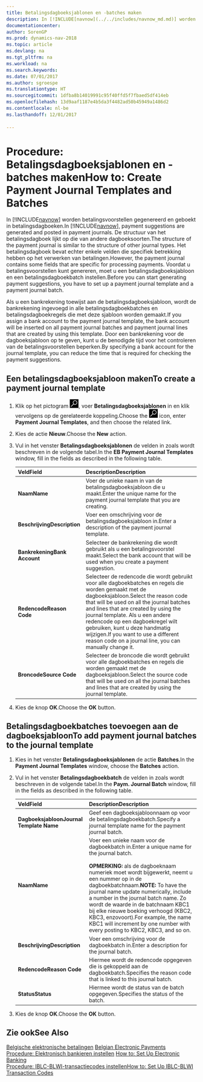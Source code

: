 ```yaml
---
title: Betalingsdagboeksjablonen en -batches maken
description: In [!INCLUDE[navnow](../../includes/navnow_md.md)] worden betalingsvoorstellen gegenereerd en geboekt in betalingsdagboeken. De structuur van het betalingsdagboek lijkt op die van andere dagboeksoorten.
documentationcenter: 
author: SorenGP
ms.prod: dynamics-nav-2018
ms.topic: article
ms.devlang: na
ms.tgt_pltfrm: na
ms.workload: na
ms.search.keywords: 
ms.date: 07/01/2017
ms.author: sgroespe
ms.translationtype: HT
ms.sourcegitcommit: 1dfba8b14019991c95f40ffd5f7fbaed5df414eb
ms.openlocfilehash: 13d9aaf1187e4b5da3f4482ad50b45949a1486d2
ms.contentlocale: nl-be
ms.lasthandoff: 12/01/2017

---
```

# <a name="how-to-create-payment-journal-templates-and-batches"></a><span data-ttu-id="30c10-104">Procedure: Betalingsdagboeksjablonen en -batches maken</span><span class="sxs-lookup"><span data-stu-id="30c10-104">How to: Create Payment Journal Templates and Batches</span></span>
<span data-ttu-id="30c10-105">In [!INCLUDE[navnow](../../includes/navnow_md.md)] worden betalingsvoorstellen gegenereerd en geboekt in betalingsdagboeken.</span><span class="sxs-lookup"><span data-stu-id="30c10-105">In [!INCLUDE[navnow](../../includes/navnow_md.md)], payment suggestions are generated and posted in payment journals.</span></span> <span data-ttu-id="30c10-106">De structuur van het betalingsdagboek lijkt op die van andere dagboeksoorten.</span><span class="sxs-lookup"><span data-stu-id="30c10-106">The structure of the payment journal is similar to the structure of other journal types.</span></span> <span data-ttu-id="30c10-107">Het betalingsdagboek bevat echter enkele velden die specifiek betrekking hebben op het verwerken van betalingen.</span><span class="sxs-lookup"><span data-stu-id="30c10-107">However, the payment journal contains some fields that are specific for processing payments.</span></span> <span data-ttu-id="30c10-108">Voordat u betalingsvoorstellen kunt genereren, moet u een betalingsdagboeksjabloon en een betalingsdagboekbatch instellen.</span><span class="sxs-lookup"><span data-stu-id="30c10-108">Before you can start generating payment suggestions, you have to set up a payment journal template and a payment journal batch.</span></span>  

<span data-ttu-id="30c10-109">Als u een bankrekening toewijst aan de betalingsdagboeksjabloon, wordt de bankrekening ingevoegd in alle betalingsdagboekbatches en betalingsdagboekregels die met deze sjabloon worden gemaakt.</span><span class="sxs-lookup"><span data-stu-id="30c10-109">If you assign a bank account to the payment journal template, the bank account will be inserted on all payment journal batches and payment journal lines that are created by using this template.</span></span> <span data-ttu-id="30c10-110">Door een bankrekening voor de dagboeksjabloon op te geven, kunt u de benodigde tijd voor het controleren van de betalingsvoorstellen beperken.</span><span class="sxs-lookup"><span data-stu-id="30c10-110">By specifying a bank account for the journal template, you can reduce the time that is required for checking the payment suggestions.</span></span>  

## <a name="to-create-a-payment-journal-template"></a><span data-ttu-id="30c10-111">Een betalingsdagboeksjabloon maken</span><span class="sxs-lookup"><span data-stu-id="30c10-111">To create a payment journal template</span></span>  

1.  <span data-ttu-id="30c10-112">Klik op het pictogram ![Zoeken naar pagina of rapport](../../media/ui-search/search_small.png "pictogram Zoeken naar pagina of rapport"), voer **Betalingsdagboeksjablonen** in en klik vervolgens op de gerelateerde koppeling.</span><span class="sxs-lookup"><span data-stu-id="30c10-112">Choose the ![Search for Page or Report](../../media/ui-search/search_small.png "Search for Page or Report icon") icon, enter **Payment Journal Templates**, and then choose the related link.</span></span>  
2.  <span data-ttu-id="30c10-113">Kies de actie **Nieuw**.</span><span class="sxs-lookup"><span data-stu-id="30c10-113">Choose the **New** action.</span></span>  
3.  <span data-ttu-id="30c10-114">Vul in het venster **Betalingsdagboeksjablonen** de velden in zoals wordt beschreven in de volgende tabel.</span><span class="sxs-lookup"><span data-stu-id="30c10-114">In the **EB Payment Journal Templates** window, fill in the fields as described in the following table.</span></span>  

    |<span data-ttu-id="30c10-115">Veld</span><span class="sxs-lookup"><span data-stu-id="30c10-115">Field</span></span>|<span data-ttu-id="30c10-116">Description</span><span class="sxs-lookup"><span data-stu-id="30c10-116">Description</span></span>|  
    |---------------------------------|---------------------------------------|  
    |<span data-ttu-id="30c10-117">**Naam**</span><span class="sxs-lookup"><span data-stu-id="30c10-117">**Name**</span></span>|<span data-ttu-id="30c10-118">Voer de unieke naam in van de betalingsdagboeksjabloon die u maakt.</span><span class="sxs-lookup"><span data-stu-id="30c10-118">Enter the unique name for the payment journal template that you are creating.</span></span>|  
    |<span data-ttu-id="30c10-119">**Beschrijving**</span><span class="sxs-lookup"><span data-stu-id="30c10-119">**Description**</span></span>|<span data-ttu-id="30c10-120">Voer een omschrijving voor de betalingsdagboeksjabloon in.</span><span class="sxs-lookup"><span data-stu-id="30c10-120">Enter a description of the payment journal template.</span></span>|  
    |<span data-ttu-id="30c10-121">**Bankrekening**</span><span class="sxs-lookup"><span data-stu-id="30c10-121">**Bank Account**</span></span>|<span data-ttu-id="30c10-122">Selecteer de bankrekening die wordt gebruikt als u een betalingsvoorstel maakt.</span><span class="sxs-lookup"><span data-stu-id="30c10-122">Select the bank account that will be used when you create a payment suggestion.</span></span>|  
    |<span data-ttu-id="30c10-123">**Redencode**</span><span class="sxs-lookup"><span data-stu-id="30c10-123">**Reason Code**</span></span>|<span data-ttu-id="30c10-124">Selecteer de redencode die wordt gebruikt voor alle dagboekbatches en regels die worden gemaakt met de dagboeksjabloon.</span><span class="sxs-lookup"><span data-stu-id="30c10-124">Select the reason code that will be used on all the journal batches and lines that are created by using the journal template.</span></span> <span data-ttu-id="30c10-125">Als u een andere redencode op een dagboekregel wilt gebruiken, kunt u deze handmatig wijzigen.</span><span class="sxs-lookup"><span data-stu-id="30c10-125">If you want to use a different reason code on a journal line, you can manually change it.</span></span>|  
    |<span data-ttu-id="30c10-126">**Broncode**</span><span class="sxs-lookup"><span data-stu-id="30c10-126">**Source Code**</span></span>|<span data-ttu-id="30c10-127">Selecteer de broncode die wordt gebruikt voor alle dagboekbatches en regels die worden gemaakt met de dagboeksjabloon.</span><span class="sxs-lookup"><span data-stu-id="30c10-127">Select the source code that will be used on all the journal batches and lines that are created by using the journal template.</span></span>|  

4.  <span data-ttu-id="30c10-128">Kies de knop **OK**.</span><span class="sxs-lookup"><span data-stu-id="30c10-128">Choose the **OK** button.</span></span>  

## <a name="to-add-payment-journal-batches-to-the-journal-template"></a><span data-ttu-id="30c10-129">Betalingsdagboekbatches toevoegen aan de dagboeksjabloon</span><span class="sxs-lookup"><span data-stu-id="30c10-129">To add payment journal batches to the journal template</span></span>  

1.  <span data-ttu-id="30c10-130">Kies in het venster **Betalingsdagboeksjablonen** de actie **Batches**.</span><span class="sxs-lookup"><span data-stu-id="30c10-130">In the **Payment Journal Templates** window, choose the **Batches** action.</span></span>  
2.  <span data-ttu-id="30c10-131">Vul in het venster **Betalingsdagboekbatch** de velden in zoals wordt beschreven in de volgende tabel.</span><span class="sxs-lookup"><span data-stu-id="30c10-131">In the **Paym. Journal Batch** window, fill in the fields as described in the following table.</span></span>  

    |<span data-ttu-id="30c10-132">Veld</span><span class="sxs-lookup"><span data-stu-id="30c10-132">Field</span></span>|<span data-ttu-id="30c10-133">Description</span><span class="sxs-lookup"><span data-stu-id="30c10-133">Description</span></span>|  
    |---------------------------------|---------------------------------------|  
    |<span data-ttu-id="30c10-134">**Dagboeksjabloon**</span><span class="sxs-lookup"><span data-stu-id="30c10-134">**Journal Template Name**</span></span>|<span data-ttu-id="30c10-135">Geef een dagboeksjabloonnaam op voor de betalingsdagboekbatch.</span><span class="sxs-lookup"><span data-stu-id="30c10-135">Specify a journal template name for the payment journal batch.</span></span>|  
    |<span data-ttu-id="30c10-136">**Naam**</span><span class="sxs-lookup"><span data-stu-id="30c10-136">**Name**</span></span>|<span data-ttu-id="30c10-137">Voer een unieke naam voor de dagboekbatch in.</span><span class="sxs-lookup"><span data-stu-id="30c10-137">Enter a unique name for the journal batch.</span></span><br /><br /> <span data-ttu-id="30c10-138">**OPMERKING:** als de dagboeknaam numeriek moet wordt bijgewerkt, neemt u een nummer op in de dagboekbatchnaam.</span><span class="sxs-lookup"><span data-stu-id="30c10-138">**NOTE:** To have the journal name update numerically, include a number in the journal batch name.</span></span> <span data-ttu-id="30c10-139">Zo wordt de waarde in de batchnaam KBC1 bij elke nieuwe boeking verhoogd (KBC2, KBC3, enzovoort).</span><span class="sxs-lookup"><span data-stu-id="30c10-139">For example, the name KBC1 will increment by one number with every posting to KBC2, KBC3, and so on.</span></span>|  
    |<span data-ttu-id="30c10-140">**Beschrijving**</span><span class="sxs-lookup"><span data-stu-id="30c10-140">**Description**</span></span>|<span data-ttu-id="30c10-141">Voer een omschrijving voor de dagboekbatch in.</span><span class="sxs-lookup"><span data-stu-id="30c10-141">Enter a description for the journal batch.</span></span>|  
    |<span data-ttu-id="30c10-142">**Redencode**</span><span class="sxs-lookup"><span data-stu-id="30c10-142">**Reason Code**</span></span>|<span data-ttu-id="30c10-143">Hiermee wordt de redencode opgegeven die is gekoppeld aan de dagboekbatch.</span><span class="sxs-lookup"><span data-stu-id="30c10-143">Specifies the reason code that is linked to this journal batch.</span></span>|  
    |<span data-ttu-id="30c10-144">**Status**</span><span class="sxs-lookup"><span data-stu-id="30c10-144">**Status**</span></span>|<span data-ttu-id="30c10-145">Hiermee wordt de status van de batch opgegeven.</span><span class="sxs-lookup"><span data-stu-id="30c10-145">Specifies the status of the batch.</span></span>|  

3.  <span data-ttu-id="30c10-146">Kies de knop **OK**.</span><span class="sxs-lookup"><span data-stu-id="30c10-146">Choose the **OK** button.</span></span>  

## <a name="see-also"></a><span data-ttu-id="30c10-147">Zie ook</span><span class="sxs-lookup"><span data-stu-id="30c10-147">See Also</span></span>  
 <span data-ttu-id="30c10-148">[Belgische elektronische betalingen](belgian-electronic-payments.md) </span><span class="sxs-lookup"><span data-stu-id="30c10-148">[Belgian Electronic Payments](belgian-electronic-payments.md) </span></span>  
 <span data-ttu-id="30c10-149">[Procedure: Elektronisch bankieren instellen](how-to-set-up-electronic-banking.md) </span><span class="sxs-lookup"><span data-stu-id="30c10-149">[How to: Set Up Electronic Banking](how-to-set-up-electronic-banking.md) </span></span>  
 [<span data-ttu-id="30c10-150">Procedure: IBLC-BLWI-transactiecodes instellen</span><span class="sxs-lookup"><span data-stu-id="30c10-150">How to: Set Up IBLC-BLWI Transaction Codes</span></span>](how-to-set-up-iblc-blwi-transaction-codes.md)

